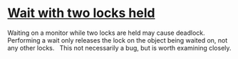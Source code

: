 # [Wait with two locks held](https://spotbugs.readthedocs.io/en/latest/bugDescriptions.html#TLW_TWO_LOCK_WAIT)

 Waiting on a monitor while two locks are held may cause
  deadlock.
    
   Performing a wait only releases the lock on the object
   being waited on, not any other locks.
    
This not necessarily a bug, but is worth examining
  closely.